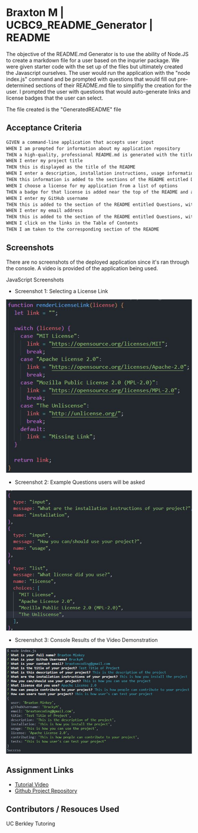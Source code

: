 # Braxton M | UCBC9_README_Generator | README

The objective of the README.md Generator is to use the ability of Node.JS to create a markdown file for a user based
on the inqurier package. We were given starter code with the set up of the files but ultimately created the Javascript ourselves.
The user would run the application with the "node index.js" command and be prompted with questions that would fill out
pre-determined sections of their README.md file to simplifiy the creation for the user. I prompted the user with questions that would
auto-generate links and license badges that the user can select.

The file created is the "GeneratedREADME" file


## Acceptance Criteria


```md
GIVEN a command-line application that accepts user input
WHEN I am prompted for information about my application repository
THEN a high-quality, professional README.md is generated with the title of my project and sections entitled Description, Table of Contents, Installation, Usage, License, Contributing, Tests, and Questions
WHEN I enter my project title
THEN this is displayed as the title of the README
WHEN I enter a description, installation instructions, usage information, contribution guidelines, and test instructions
THEN this information is added to the sections of the README entitled Description, Installation, Usage, Contributing, and Tests
WHEN I choose a license for my application from a list of options
THEN a badge for that license is added near the top of the README and a notice is added to the section of the README entitled License that explains which license the application is covered under
WHEN I enter my GitHub username
THEN this is added to the section of the README entitled Questions, with a link to my GitHub profile
WHEN I enter my email address
THEN this is added to the section of the README entitled Questions, with instructions on how to reach me with additional questions
WHEN I click on the links in the Table of Contents
THEN I am taken to the corresponding section of the README
```

## Screenshots

There are no screenshots of the deployed application since it's ran through the console. A video is provided of the application being used.

JavaScript Screenshots

* Screenshot 1: Selecting a License Link

![App Screenshot](Assets\screenshot1.JPG)

* Screenshot 2: Example Questions users will be asked

![App Screenshot](Assets\screenshot2.JPG)

* Screenshot 3: Console Results of the Video Demonstration

![App Screenshot](Assets\screenshot3.JPG)

## Assignment Links

- [Tutorial Video](https://drive.google.com/file/d/1RF4dJNbZtg520rrUcZWNbl-hOlDTMvAA/view)
- [Github Project Repository](git@github.com:BrackyM/UCBC9_README_Generator.git)


##  Contributors / Resouces Used
    
UC Berkley Tutoring 
